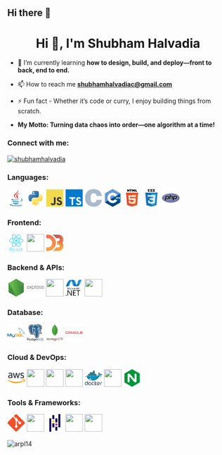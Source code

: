 ## Hi there 👋

<!--
**shubhamhalvadia/shubhamhalvadia** is a ✨ _special_ ✨ repository because its `README.md` (this file) appears on your GitHub profile.

Here are some ideas to get you started:

- 🔭 I’m currently working on ...
- 🌱 I’m currently learning ...
- 👯 I’m looking to collaborate on ...
- 🤔 I’m looking for help with ...
- 💬 Ask me about ...
- 📫 How to reach me: ...
- 😄 Pronouns: ...
- ⚡ Fun fact: ...
-->
<h1 align="center">Hi 👋, I'm Shubham Halvadia</h1>
<!-- <h3 align="center">Not just a data analyst—your new favorite dashboard detective.</h3> -->

- 🌱 I’m currently learning **how to design, build, and deploy—front to back, end to end.**


- 📫 How to reach me **shubhamhalvadiac@gmail.com**


- ⚡ Fun fact - Whether it’s code or curry, I enjoy building things from scratch.
-  **My Motto: Turning data chaos into order—one algorithm at a time!**

<h3 align="left">Connect with me:</h3>
<p align="left">
<a href="https://linkedin.com/in/shubhamhalvadia" target="blank"><img align="center" src="https://raw.githubusercontent.com/rahuldkjain/github-profile-readme-generator/master/src/images/icons/Social/linked-in-alt.svg" alt="shubhamhalvadia" height="30" width="40" /></a>
</p>

<h3 align="left">Languages:</h3>
<p align="left">
  <img src="https://raw.githubusercontent.com/devicons/devicon/master/icons/java/java-original.svg" width="40" height="40"/>
  <img src="https://raw.githubusercontent.com/devicons/devicon/master/icons/python/python-original.svg" width="40" height="40"/>
  <img src="https://raw.githubusercontent.com/devicons/devicon/master/icons/javascript/javascript-original.svg" width="40" height="40"/>
  <img src="https://raw.githubusercontent.com/devicons/devicon/master/icons/typescript/typescript-original.svg" width="40" height="40"/>
  <img src="https://raw.githubusercontent.com/devicons/devicon/master/icons/c/c-original.svg" width="40" height="40"/>
  <img src="https://raw.githubusercontent.com/devicons/devicon/master/icons/cplusplus/cplusplus-original.svg" width="40" height="40"/>
  <img src="https://raw.githubusercontent.com/devicons/devicon/master/icons/html5/html5-original-wordmark.svg" width="40" height="40"/>
  <img src="https://raw.githubusercontent.com/devicons/devicon/master/icons/css3/css3-original-wordmark.svg" width="40" height="40"/>
  <img src="https://raw.githubusercontent.com/devicons/devicon/master/icons/php/php-original.svg" width="40" height="40"/>
</p>

<h3 align="left">Frontend:</h3>
<p align="left">
  <img src="https://raw.githubusercontent.com/devicons/devicon/master/icons/react/react-original-wordmark.svg" width="40" height="40"/>
  <img src="https://angular.io/assets/images/logos/angular/angular.svg" width="40" height="40"/>
  <img src="https://raw.githubusercontent.com/devicons/devicon/master/icons/d3js/d3js-original.svg" width="40" height="40"/>
</p>

<h3 align="left">Backend & APIs:</h3>
<p align="left">
  <img src="https://raw.githubusercontent.com/devicons/devicon/master/icons/nodejs/nodejs-original.svg" width="40" height="40"/>
  <img src="https://raw.githubusercontent.com/devicons/devicon/master/icons/express/express-original-wordmark.svg" width="40" height="40"/>
  <img src="https://cdn.worldvectorlogo.com/logos/django.svg" width="40" height="40"/>
  <img src="https://raw.githubusercontent.com/devicons/devicon/master/icons/dot-net/dot-net-original-wordmark.svg" width="40" height="40"/>
  <img src="https://www.vectorlogo.zone/logos/getpostman/getpostman-icon.svg" width="40" height="40"/>
</p>

<h3 align="left">Database:</h3>
<p align="left">
  <img src="https://raw.githubusercontent.com/devicons/devicon/master/icons/mysql/mysql-original-wordmark.svg" width="40" height="40"/>
  <img src="https://raw.githubusercontent.com/devicons/devicon/master/icons/postgresql/postgresql-original-wordmark.svg" width="40" height="40"/>
  <img src="https://raw.githubusercontent.com/devicons/devicon/master/icons/mongodb/mongodb-original-wordmark.svg" width="40" height="40"/>
  <img src="https://raw.githubusercontent.com/devicons/devicon/master/icons/oracle/oracle-original.svg" width="40" height="40"/>
</p>

<h3 align="left">Cloud & DevOps:</h3>
<p align="left">
  <img src="https://raw.githubusercontent.com/devicons/devicon/master/icons/amazonwebservices/amazonwebservices-original-wordmark.svg" width="40" height="40"/>
  <img src="https://docs.amplify.aws/assets/logo-dark.svg" width="40" height="40"/>
  <img src="https://www.vectorlogo.zone/logos/firebase/firebase-icon.svg" width="40" height="40"/>
  <img src="https://www.vectorlogo.zone/logos/google_cloud/google_cloud-icon.svg" width="40" height="40"/>
  <img src="https://raw.githubusercontent.com/devicons/devicon/master/icons/docker/docker-original-wordmark.svg" width="40" height="40"/>
  <img src="https://www.vectorlogo.zone/logos/apache_kafka/apache_kafka-icon.svg" width="40" height="40"/>
  <img src="https://raw.githubusercontent.com/devicons/devicon/master/icons/nginx/nginx-original.svg" width="40" height="40"/>
</p>

<h3 align="left">Tools & Frameworks:</h3>
<p align="left">
  <img src="https://raw.githubusercontent.com/devicons/devicon/master/icons/git/git-original.svg" width="40" height="40"/>
  <img src="https://www.vectorlogo.zone/logos/seaborn/seaborn-icon.svg" width="40" height="40"/>
  <img src="https://raw.githubusercontent.com/devicons/devicon/master/icons/pandas/pandas-original.svg" width="40" height="40"/>
  <img src="https://www.vectorlogo.zone/logos/pytorch/pytorch-icon.svg" width="40" height="40"/>
  <img src="https://www.vectorlogo.zone/logos/tensorflow/tensorflow-icon.svg" width="40" height="40"/>
</p>

<p><img align="center" src="https://github-readme-stats.vercel.app/api/top-langs?username=shubhamhalvadia&show_icons=true&locale=en&layout=compact" alt="arpl14" /></p>
